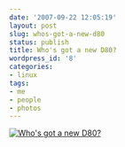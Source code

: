 ```yaml
---
date: '2007-09-22 12:05:19'
layout: post
slug: whos-got-a-new-d80
status: publish
title: Who's got a new D80?
wordpress_id: '8'
categories:
- linux
tags:
- me
- people
- photos
---
```


[![Who's got a new D80?](http://farm2.static.flickr.com/1348/1022908455_ac1dccaf3c_m.jpg)](http://farm2.static.flickr.com/1348/1022908455_ac1dccaf3c.jpg)
